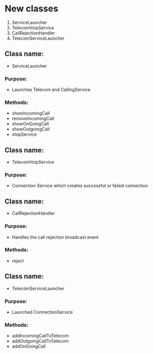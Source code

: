 # New classes

1. ServiceLauncher
2. TelecomVoipService
3. CallRejectionHandler
4. TelecomServiceLauncher


## Class name: 
- ServiceLauncher

### Purpose:
- Launches Telecom and CallingService

### Methods:
- showIncomingCall
- removeIncomingCall
- showOnGoingCall
- showOutgoingCall
- stopService

## Class name: 
- TelecomVoipService

### Purpose:
- Connection Service which creates successful or failed connection

## Class name: 
- CallRejectionHandler

### Purpose:
- Handles the call rejection broadcast event

### Methods:
- reject

## Class name:
- TelecomServiceLauncher

### Purpose:
- Launched ConnectionService

### Methods:
- addIncomingCallToTelecom
- addOutgoingCallToTelecom
- addOnGoingCall







